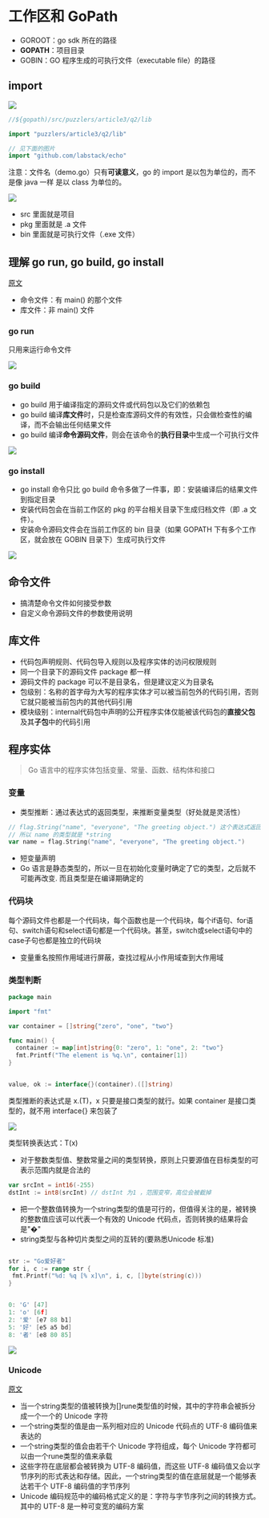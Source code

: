 # 工作区和 GoPath

* GOROOT：go sdk 所在的路径
* **GOPATH**：项目目录
* GOBIN：GO 程序生成的可执行文件（executable file）的路径


## import
![](pic/gopath.png)
```go
//${gopath)/src/puzzlers/article3/q2/lib

import "puzzlers/article3/q2/lib"

// 见下面的图片
import "github.com/labstack/echo"
```

注意：文件名（demo.go）只有**可读意义**，go 的 import 是以包为单位的，而不是像 java 一样
是以 class 为单位的。

![](pic/go-project.png)

* src 里面就是项目
* pkg 里面就是 .a 文件
* bin 里面就是可执行文件（.exe 文件）

## 理解 go run, go build, go install

[原文](https://zhuanlan.zhihu.com/p/62893405)

* 命令文件：有 main() 的那个文件
* 库文件：非 main() 文件

### go run

只用来运行命令文件

![](pic/go-run.jpg)



### go build

* go build 用于编译指定的源码文件或代码包以及它们的依赖包
* go build 编译**库文件**时，只是检查库源码文件的有效性，只会做检查性的编译，而不会输出任何结果文件
* go build 编译**命令源码文件**，则会在该命令的**执行目录**中生成一个可执行文件

![](pic/go-build.jpg)

### go install

* go install 命令只比 go build 命令多做了一件事，即：安装编译后的结果文件到指定目录
* 安装代码包会在当前工作区的 pkg 的平台相关目录下生成归档文件（即 .a 文件）。 
* 安装命令源码文件会在当前工作区的 bin 目录（如果 GOPATH 下有多个工作区，就会放在 GOBIN 目录下）生成可执行文件

![](pic/go-install.jpg)

## 命令文件

* 搞清楚命令文件如何接受参数
* 自定义命令源码文件的参数使用说明

## 库文件

* 代码包声明规则、代码包导入规则以及程序实体的访问权限规则
* 同一个目录下的源码文件 package 都一样
* 源码文件的 package 可以不是目录名，但是建议定义为目录名
* 包级别：名称的首字母为大写的程序实体才可以被当前包外的代码引用，否则它就只能被当前包内的其他代码引用
* 模块级别：internal代码包中声明的公开程序实体仅能被该代码包的**直接父包**及其**子包**中的代码引用

## 程序实体

> Go 语言中的程序实体包括变量、常量、函数、结构体和接口

### 变量

* 类型推断：通过表达式的返回类型，来推断变量类型（好处就是灵活性）
```go
// flag.String("name", "everyone", "The greeting object.") 这个表达式返回类型是 *string
// 所以 name 的类型就是 *string
var name = flag.String("name", "everyone", "The greeting object.")
```
* 短变量声明
* Go 语言是静态类型的，所以一旦在初始化变量时确定了它的类型，之后就不可能再改变. 而且类型是在编译期确定的

### 代码块

每个源码文件也都是一个代码块，每个函数也是一个代码块，每个if语句、for语句、switch语句和select语句都是一个代码块。甚至，switch或select语句中的case子句也都是独立的代码块

* 变量重名按照作用域进行屏蔽，查找过程从小作用域查到大作用域

### 类型判断

```go
package main

import "fmt"

var container = []string{"zero", "one", "two"}

func main() {
  container := map[int]string{0: "zero", 1: "one", 2: "two"}
  fmt.Printf("The element is %q.\n", container[1])
}


value, ok := interface{}(container).([]string)
```

类型推断的表达式是 x.(T)，x 只要是接口类型的就行。如果 container 是接口类型的，就不用 interface{} 来包装了

![](pic/go-type.png)

类型转换表达式：T(x)

* 对于整数类型值、整数常量之间的类型转换，原则上只要源值在目标类型的可表示范围内就是合法的
```go
var srcInt = int16(-255)
dstInt := int8(srcInt) // dstInt 为1 ，范围变窄，高位会被截掉
```
* 把一个整数值转换为一个string类型的值是可行的，但值得关注的是，被转换的整数值应该可以代表一个有效的 Unicode 代码点，否则转换的结果将会是"�"
* string类型与各种切片类型之间的互转的(要熟悉Unicode 标准)

```go

str := "Go爱好者"
for i, c := range str {
 fmt.Printf("%d: %q [% x]\n", i, c, []byte(string(c)))
}


0: 'G' [47]
1: 'o' [6f]
2: '爱' [e7 88 b1]
5: '好' [e5 a5 bd]
8: '者' [e8 80 85]
```

![](pic/go-type-02.png)
   
### Unicode

[原文](http://www.ruanyifeng.com/blog/2007/10/ascii_unicode_and_utf-8.html)
    
* 当一个string类型的值被转换为[]rune类型值的时候，其中的字符串会被拆分成一个一个的 Unicode 字符
* 一个string类型的值是由一系列相对应的 Unicode 代码点的 UTF-8 编码值来表达的
* 一个string类型的值会由若干个 Unicode 字符组成，每个 Unicode 字符都可以由一个rune类型的值来承载
* 这些字符在底层都会被转换为 UTF-8 编码值，而这些 UTF-8 编码值又会以字节序列的形式表达和存储。因此，一个string类型的值在底层就是一个能够表达若干个 UTF-8 编码值的字节序列
* Unicode 编码规范中的编码格式定义的是：字符与字节序列之间的转换方式。其中的 UTF-8 是一种可变宽的编码方案





